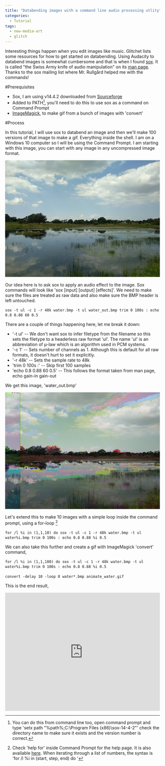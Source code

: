 ```yaml
---
title: "Databending images with a command line audio processing utlity"
categories:
  - Tutorial
tags:
  - new-media-art
  - glitch
---
```


Interesting things happen when you edit images like music. Glitchet lists some resources for how to get started on databending. Using Audacity to databend images is somewhat cumbersome and that is when I found [sox](hhttps://sourceforge.net/projects/sox/). It is called "the Swiss Army knife of audio manipulation" on its [man page](https://linux.die.net/man/1/sox). Thanks to the sox mailing list where Mr. Rullgård helped me with the commands!

#Prerequisites

* Sox, I am using v14.4.2 downloaded from [Sourceforge](https://sourceforge.net/projects/sox/files/sox/)
* Added to PATH[^1], you'll need to do this to use sox as a command on Command Prompt
* [ImageMagick](https://www.imagemagick.org/script/download.php), to make gif from a bunch of images with 'convert'

#Process

In this tutorial, I will use sox to databend an image and then we'll make 100 versions of that image to make a gif. Everything inside the shell. I am on a Windows 10 computer so I will be using the Command Prompt. I am starting with this image, you can start with any image in any uncompressed image format.

![alt text](/images/water.bmp)

Our idea here is to ask sox to apply an audio effect to the image. Sox commands will look like 'sox [input] [output] [effects]'. We need to make sure the files are treated as raw data and also make sure the BMP header is left untouched.

```
sox -t ul -c 1 -r 48k water.bmp -t ul water_out.bmp trim 0 100s : echo 0.8 0.88 60 0.5
```

There are a couple of things happening here, let me break it down:

* '-t ul' -- We don't want sox to infer filetype from the filename so this sets the filetype to a headerless raw format 'ul'. The name 'ul' is an abbreviation of μ-law which is an algorithm used in PCM systems.
* '-c 1' -- Sets number of channels as 1. Although this is default for all raw formats, it doesn't hurt to set it explicitly.
* '-r 48k' --  Sets the sample rate to 48k
* 'trim 0 100s :' -- Skip first 100 samples
* 'echo 0.8 0.88 60 0.5' -- This follows the format taken from man page, echo gain-in gain-out <delay decay>

We get this image, 'water_out.bmp'

![alt text](/images/water_out.bmp)

Let's extend this to make 10 images with a simple loop inside the command prompt, using a for-loop [^2]

```
for /l %i in (1,1,10) do sox -t ul -c 1 -r 48k water.bmp -t ul water%i.bmp trim 0 100s : echo 0.8 0.88 %i 0.5
```

We can also take this further and create a gif with ImageMagick 'convert' command,
```
for /l %i in (1,1,100) do sox -t ul -c 1 -r 48k water.bmp -t ul water%i.bmp trim 0 100s : echo 0.8 0.88 %i 0.5

convert -delay 10 -loop 0 water*.bmp animate_water.gif
```

This is the end result,
<div style='position:relative;padding-bottom:76%'><iframe src='https://gfycat.com/ifr/SolidJollyElver' frameborder='0' scrolling='no' width='100%' height='100%' style='position:absolute;top:0;left:0;' allowfullscreen></iframe></div>

[^1]: You can do this from command line too, open command prompt and type 'setx path "%path%;C:\Program Files (x86)\sox-14-4-2"' check the directory name to make sure it exists and the version number is correct.

[^2]: Check 'help for' inside Command Prompt for the help page. It is also available [here](https://ss64.com/nt/for_cmd.html). When iterating through a list of numbers, the syntax is 'for /l %i in (start, step, end) do <cmd>'